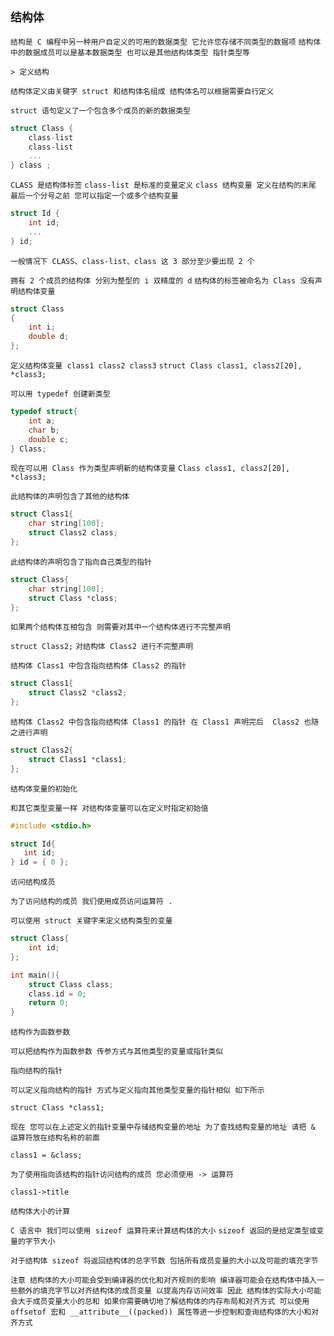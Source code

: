 `结构体`
--

`结构是 C 编程中另一种用户自定义的可用的数据类型 它允许您存储不同类型的数据项` `结构体中的数据成员可以是基本数据类型 也可以是其他结构体类型 指针类型等 `

`> 定义结构`

`结构体定义由关键字 struct 和结构体名组成 结构体名可以根据需要自行定义` 

`struct 语句定义了一个包含多个成员的新的数据类型`

```c
struct Class {
    class-list
    class-list
    ...
} class ;
```

`CLASS 是结构体标签` `class-list 是标准的变量定义` `class 结构变量 定义在结构的末尾 最后一个分号之前 您可以指定一个或多个结构变量`

```c
struct Id {
    int id;
    ...
} id;
```

`一般情况下 CLASS、class-list、class 这 3 部分至少要出现 2 个`

`拥有 2 个成员的结构体 分别为整型的 i 双精度的 d` `结构体的标签被命名为 Class 没有声明结构体变量`

```c
struct Class
{
    int i;
    double d;
};
```

`定义结构体变量 class1 class2 class3` `struct Class class1, class2[20], *class3;`

`可以用 typedef 创建新类型`

```c
typedef struct{
    int a;
    char b;
    double c;
} Class;
```

`现在可以用 Class 作为类型声明新的结构体变量` `Class class1, class2[20], *class3;`

`此结构体的声明包含了其他的结构体`

```c
struct Class1{
    char string[100];
    struct Class2 class;
};
```

`此结构体的声明包含了指向自己类型的指针`

```c
struct Class{
    char string[100];
    struct Class *class;
};
```

`如果两个结构体互相包含 则需要对其中一个结构体进行不完整声明`

`struct Class2;` `对结构体 Class2 进行不完整声明`

`结构体 Class1 中包含指向结构体 Class2 的指针`

```c
struct Class1{
    struct Class2 *class2;
};
```

`结构体 Class2 中包含指向结构体 Class1 的指针 在 Class1 声明完后  Class2 也随之进行声明`

```c
struct Class2{
    struct Class1 *class1;
};
```

`结构体变量的初始化`

`和其它类型变量一样 对结构体变量可以在定义时指定初始值` 

```c
#include <stdio.h>

struct Id{
   int id;
} id = { 0 };
```

`访问结构成员`

`为了访问结构的成员 我们使用成员访问运算符 .`

`可以使用 struct 关键字来定义结构类型的变量`

```c
struct Class{
    int id;
};

int main(){
    struct Class class;
    class.id = 0;
    return 0;
}
```

`结构作为函数参数`

`可以把结构作为函数参数 传参方式与其他类型的变量或指针类似`

`指向结构的指针`

`可以定义指向结构的指针 方式与定义指向其他类型变量的指针相似 如下所示`

`struct Class *class1;`

`现在 您可以在上述定义的指针变量中存储结构变量的地址 为了查找结构变量的地址 请把 & 运算符放在结构名称的前面`

`class1 = &class;`

`为了使用指向该结构的指针访问结构的成员 您必须使用 -> 运算符`

`class1->title`

`结构体大小的计算`

`C 语言中 我们可以使用 sizeof 运算符来计算结构体的大小` `sizeof 返回的是给定类型或变量的字节大小`

`对于结构体 sizeof 将返回结构体的总字节数 包括所有成员变量的大小以及可能的填充字节` 

`注意 结构体的大小可能会受到编译器的优化和对齐规则的影响 编译器可能会在结构体中插入一些额外的填充字节以对齐结构体的成员变量 以提高内存访问效率 因此 结构体的实际大小可能会大于成员变量大小的总和 如果你需要确切地了解结构体的内存布局和对齐方式 可以使用 offsetof 宏和 __attribute__((packed)) 属性等进一步控制和查询结构体的大小和对齐方式`
 